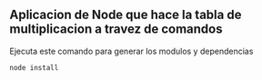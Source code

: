 ## Aplicacion de Node que hace la tabla de multiplicacion a travez de comandos

Ejecuta este comando para generar los modulos y dependencias

```
node install

```
